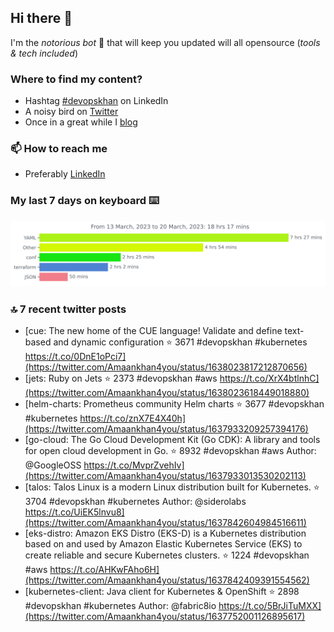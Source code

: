 <!--- [![Hits](https://hits.seeyoufarm.com/api/count/incr/badge.svg?url=https%3A%2F%2Fgithub.com%2Fakhan4u%2Fhit-counter&count_bg=%2379C83D&title_bg=%23555555&icon=&icon_color=%23E7E7E7&title=visits&edge_flat=false)](https://hits.seeyoufarm.com) --->

## Hi there 👋

I'm the _notorious bot_ 🤣 that will keep you updated will all opensource (_tools & tech included_) 

### Where to find my content?

* Hashtag [#devopskhan](https://www.linkedin.com/feed/hashtag/devopskhan) on LinkedIn
* A noisy bird on [Twitter](https://twitter.com/Amaankhan4you)
* Once in a great while I [blog](https://linuxparrot.netlify.app) 


### 📫 **How to reach me**

* Preferably [LinkedIn](https://www.linkedin.com/in/amaan-khan-linux-ninja)

### My last 7 days on keyboard ⌨️

<img src="https://github.com/akhan4u/akhan4u/blob/main/images/stat.svg" alt="Amaan's Wakatime Activity!"/>

### 🔝 7 recent twitter posts
<!-- DEVDOJO:START -->
- [cue: The new home of the CUE language! Validate and define text-based and dynamic configuration
⭐️ 3671
#devopskhan #kubernetes
https://t.co/0DnE1oPci7](https://twitter.com/Amaankhan4you/status/1638023817212870656)
- [jets: Ruby on Jets
⭐️ 2373
#devopskhan #aws
https://t.co/XrX4btlnhC](https://twitter.com/Amaankhan4you/status/1638023618449018880)
- [helm-charts: Prometheus community Helm charts
⭐️ 3677
#devopskhan #kubernetes
https://t.co/znX7E4X40h](https://twitter.com/Amaankhan4you/status/1637933209257394176)
- [go-cloud: The Go Cloud Development Kit &lpar;Go CDK&rpar;: A library and tools for open cloud development in Go.
⭐️ 8932
#devopskhan #aws
Author: @GoogleOSS
https://t.co/MvprZvehIv](https://twitter.com/Amaankhan4you/status/1637933013530202113)
- [talos: Talos Linux is a modern Linux distribution built for Kubernetes.
⭐️ 3704
#devopskhan #kubernetes
Author: @siderolabs
https://t.co/UiEK5lnvu8](https://twitter.com/Amaankhan4you/status/1637842604984516611)
- [eks-distro: Amazon EKS Distro &lpar;EKS-D&rpar; is a Kubernetes distribution based on and used by Amazon Elastic Kubernetes Service &lpar;EKS&rpar; to create reliable and secure Kubernetes clusters.
⭐️ 1224
#devopskhan #aws
https://t.co/AHKwFAho6H](https://twitter.com/Amaankhan4you/status/1637842409391554562)
- [kubernetes-client: Java client for Kubernetes &amp; OpenShift 
⭐️ 2898
#devopskhan #kubernetes
Author: @fabric8io
https://t.co/5BrJiTuMXX](https://twitter.com/Amaankhan4you/status/1637752001126895617)
<!-- DEVDOJO:END -->

<!-- ![Amaan's GitHub stats](https://github-readme-stats.vercel.app/api?username=akhan4u&count_private=true&show_icons=true&hide=contribs) -->
